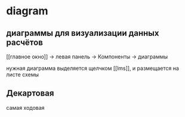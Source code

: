 # diagram
## диаграммы для визуализации данных расчётов

[[главное окно]] -> левая панель -> Компоненты -> диаграммы

нужная диаграмма выделяется щелчком [[lms]], и размещается на листе схемы



## Декартовая

самая ходовая
